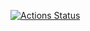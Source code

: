 [![Actions Status](https://github.com/lovezah/library/workflows/verify/badge.svg)](https://github.com/lovezah/library/actions)